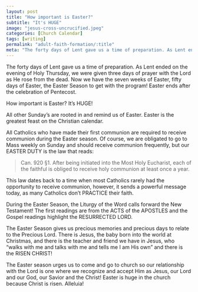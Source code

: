 ```yaml
---
layout: post
title: "How important is Easter?"
subtitle: "It's HUGE"
image: "jesus-cross-uncrucified.jpeg"
categories: [Church Calendar]
tags: [writing]
permalink: "adult-faith-formation/:title"
meta: "The forty days of Lent gave us a time of preparation. As Lent ended on the evening of Holy Thursday, we were given three days of prayer with the Lord as He rose from the dead. Now we have the seven weeks of Easter, fifty days of Easter, the Easter Season to get with the program! Easter ends after the celebration of Pentecost."
---
```

The forty days of Lent gave us a time of preparation. As Lent ended on the evening of Holy Thursday, we were given three days of prayer with the Lord as He rose from the dead. Now we have the seven weeks of Easter, fifty days of Easter, the Easter Season to get with the program! Easter ends after the celebration of Pentecost.
<!--more-->

How important is Easter? It’s HUGE! 

All other Sunday’s are rooted in and remind us of Easter. Easter is the greatest feast on the Christian calendar.

All Catholics who have made their first communion are required to receive communion during the Easter season. Of course, we are obligated to go to Mass weekly on Sunday and should receive communion frequently, but our EASTER DUTY is the law that reads:

>Can. 920 §1. After being initiated into the Most Holy Eucharist, each of the faithful is obliged to receive holy communion at least once a year.

This law dates back to a time when most Catholics rarely had the opportunity to receive communion, however, it sends a powerful message today, as many Catholics don’t PRACTICE their faith.

During the Easter Season, the Liturgy of the Word calls forward the New Testament! The first readings are from the ACTS of the APOSTLES and the Gospel readings highlight the RESURRECTED LORD.

The Easter Season gives us precious memories and precious days to relate to the Precious Lord. There is Jesus, the baby born into the world at Christmas, and there is the teacher and friend we have in Jesus, who “walks with me and talks with me and tells me I am His own” and there is the RISEN CHRIST!

The Easter season urges us to come and go to church so our relationship with the Lord is one where we recognize and accept Him as Jesus, our Lord and our God, our Savior and the Christ! Easter is huge in the church because Christ is risen. Alleluia!